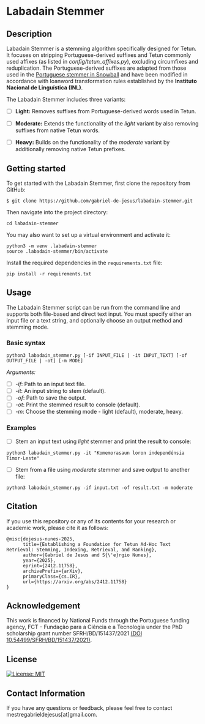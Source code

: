 # Labadain Stemmer

## Description
Labadain Stemmer is a stemming algorithm specifically designed for Tetun. It focuses on stripping Portuguese-derived suffixes and Tetun commonly used affixes (as listed in *config/tetun_affixes.py*), excluding circumfixes and reduplication. The Portuguese-derived suffixes are adapted from those used in the [Portuguese stemmer in Snowball](https://snowballstem.org/algorithms/portuguese/stemmer.html) and have been modified in accordance with loanword transformation rules established by the **Instituto Nacional de Linguística (INL)**. 

The Labadain Stemmer includes three variants:

- [ ] **Light:** Removes suffixes from Portuguese-derived words used in Tetun.

- [ ] **Moderate:** Extends the functionality of the *light* variant by also removing suffixes from native Tetun words.

- [ ] **Heavy:** Builds on the functionality of the *moderate* variant by additionally removing native Tetun prefixes.


## Getting started

To get started with the Labadain Stemmer, first clone the repository from GitHub:

```
$ git clone https://github.com/gabriel-de-jesus/labadain-stemmer.git

```

Then navigate into the project directory:
```
cd labadain-stemmer
```

You may also want to set up a virtual environment and activate it:

```
python3 -m venv .labadain-stemmer
source .labadain-stemmer/bin/activate
```

Install the required dependencies in the `requirements.txt` file:

```
pip install -r requirements.txt
```


## Usage

The Labadain Stemmer script can be run from the command line and supports both file-based and direct text input. You must specify either an input file or a text string, and optionally choose an output method and stemming mode.

### Basic syntax
```
python3 labadain_stemmer.py [-if INPUT_FILE | -it INPUT_TEXT] [-of OUTPUT_FILE | -ot] [-m MODE]
```

*Arguments:*

- [ ] *-if*: Path to an input text file.
- [ ] *-it*: An input string to stem (default).
- [ ] *-of*: Path to save the output.
- [ ] *-ot*: Print the stemmed result to console (default).
- [ ] *-m*: Choose the stemming mode - light (default), moderate, heavy.

### Examples

- [ ] Stem an input text using *light* stemmer and print the result to console:

```
python3 labadain_stemmer.py -it "Komemorasaun loron independénsia Timor-Leste"
```

- [ ] Stem from a file using *moderate* stemmer and save output to another file:

```
python3 labadain_stemmer.py -if input.txt -of result.txt -m moderate
```


## Citation
If you use this repository or any of its contents for your research or academic work, please cite it as follows:

```
@misc{dejesus-nunes-2025,
      title={Establishing a Foundation for Tetun Ad-Hoc Text Retrieval: Stemming, Indexing, Retrieval, and Ranking}, 
      author={Gabriel de Jesus and S{\'e}rgio Nunes},
      year={2025},
      eprint={2412.11758},
      archivePrefix={arXiv},
      primaryClass={cs.IR},
      url={https://arxiv.org/abs/2412.11758}
}
```

## Acknowledgement
This work is financed by National Funds through the Portuguese funding agency, FCT - Fundação para a Ciência e a Tecnologia under the PhD scholarship grant number SFRH/BD/151437/2021 [(DOI 10.54499/SFRH/BD/151437/2021)](https://doi.org/10.54499/SFRH/BD/151437/2021).


## License

[![License: MIT](https://img.shields.io/badge/License-MIT-yellow.svg)](https://github.com/gabriel-de-jesus/labadain-stemmer/blob/main/LICENSE)


## Contact Information
If you have any questions or feedback, please feel free to contact mestregabrieldejesus[at]gmail.com.